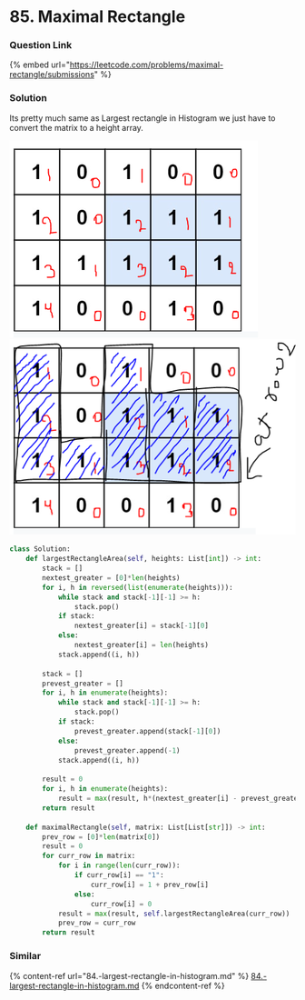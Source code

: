 # 85. Maximal Rectangle

### Question Link

{% embed url="https://leetcode.com/problems/maximal-rectangle/submissions" %}

### Solution

Its pretty much same as Largest rectangle in Histogram we just have to convert the matrix to a height array.

![](<../../.gitbook/assets/image (13).png>)![](<../../.gitbook/assets/image (5) (1).png>)

```python
class Solution:
    def largestRectangleArea(self, heights: List[int]) -> int:        
        stack = []
        nextest_greater = [0]*len(heights)
        for i, h in reversed(list(enumerate(heights))):
            while stack and stack[-1][-1] >= h:
                stack.pop()
            if stack:
                nextest_greater[i] = stack[-1][0]
            else:
                nextest_greater[i] = len(heights)
            stack.append((i, h))
        
        stack = []
        prevest_greater = []
        for i, h in enumerate(heights):
            while stack and stack[-1][-1] >= h:
                stack.pop()
            if stack:
                prevest_greater.append(stack[-1][0])
            else:
                prevest_greater.append(-1)
            stack.append((i, h))
        
        result = 0
        for i, h in enumerate(heights):
            result = max(result, h*(nextest_greater[i] - prevest_greater[i] - 1))
        return result
    
    def maximalRectangle(self, matrix: List[List[str]]) -> int:
        prev_row = [0]*len(matrix[0])
        result = 0
        for curr_row in matrix:
            for i in range(len(curr_row)):
                if curr_row[i] == "1":
                    curr_row[i] = 1 + prev_row[i]
                else:
                    curr_row[i] = 0
            result = max(result, self.largestRectangleArea(curr_row))
            prev_row = curr_row
        return result
```

### Similar

{% content-ref url="84.-largest-rectangle-in-histogram.md" %}
[84.-largest-rectangle-in-histogram.md](84.-largest-rectangle-in-histogram.md)
{% endcontent-ref %}
